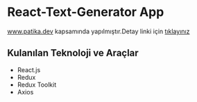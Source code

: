 # React-Text-Generator App
www.patika.dev kapsamında yapılmıştır.Detay linki için [tıklayınız](https://app.patika.dev/courses/redux/text-generator-app)

## Kulanılan Teknoloji ve Araçlar
* React.js
* Redux
* Redux Toolkit
* Axios
